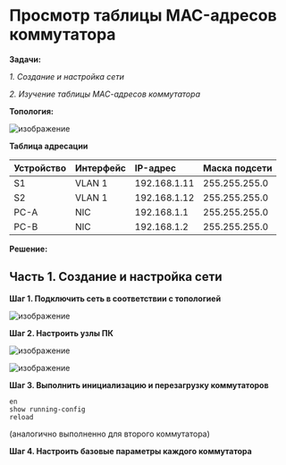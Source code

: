 # Просмотр таблицы MAC-адресов коммутатора

**Задачи:**

  *1. Создание и настройка сети*
  
  *2. Изучение таблицы МАС-адресов коммутатора*
  
  **Топология:**
  
  ![изображение](https://user-images.githubusercontent.com/84719218/154082069-3b6f67ad-b404-472b-8a82-5f7d344bbff0.png)

  **Таблица адресации**
  
| Устройство    | Интерфейс          | IP-адрес        |Маска подсети      |
| :-------------|:------------------ | :-------------- |:------------------|
| S1            | VLAN 1             | 192.168.1.11    | 255.255.255.0     |
| S2            | VLAN 1             | 192.168.1.12    | 255.255.255.0     |
| PC-A          | NIC                | 192.168.1.1     | 255.255.255.0     |
| PC-B          | NIC                | 192.168.1.2     | 255.255.255.0     |

**Решение:**

**Часть 1. Создание и настройка сети**
--

**Шаг 1. Подключить сеть в соответствии с топологией**

![изображение](https://user-images.githubusercontent.com/84719218/154644969-923524ed-3ad4-4809-a906-6f97137470d8.png)

**Шаг 2. Настроить узлы ПК**

![изображение](https://user-images.githubusercontent.com/84719218/154645140-6fee2a87-f335-45d8-aaf0-7eb2409d2464.png)

![изображение](https://user-images.githubusercontent.com/84719218/154645168-3b876d0b-e047-4a99-a8ee-579be4e8e69a.png)

**Шаг 3. Выполнить инициализацию и перезагрузку коммутаторов**

```
en
show running-config
reload
```
(аналогично выполненно для второго коммутатора)

**Шаг 4. Настроить базовые параметры каждого коммутатора**

```

```
